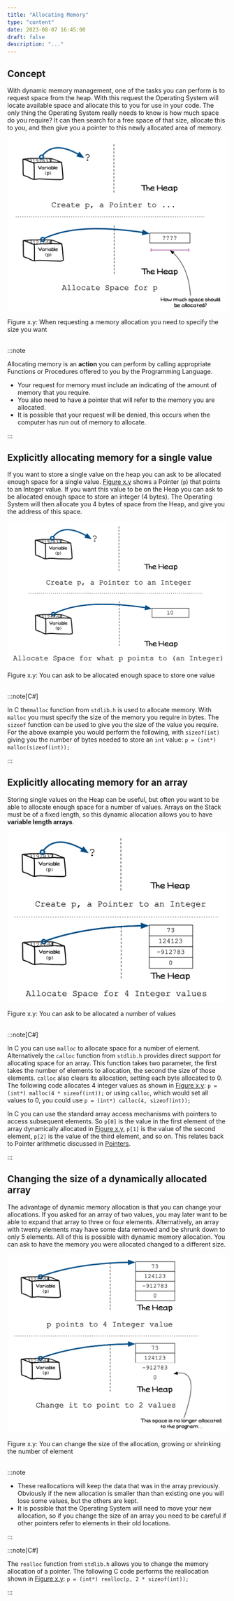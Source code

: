 ```yaml
---
title: "Allocating Memory"
type: "content"
date: 2023-08-07 16:45:00
draft: false
description: "..."
---
```


## Concept

With dynamic memory management, one of the tasks you can perform is to request space from the heap. With this request the Operating System will locate available space and allocate this to you for use in your code. The only thing the Operating System really needs to know is how much space do you require? It can then search for a free space of that size, allocate this to you, and then give you a pointer to this newly allocated area of memory.

<a id="FigureAllocatingMemory"></a>

![Figure x.y: When requesting a memory allocation you need to specify the size you want](./images/allocating-memory.png "When requesting a memory allocation you need to specify the size you want")
<div class="caption"><span class="caption-figure-nbr">Figure x.y: </span>When requesting a memory allocation you need to specify the size you want</div><br/>

:::note

Allocating memory is an **action** you can perform by calling appropriate Functions or Procedures offered to you by the Programming Language.

- Your request for memory must include an indicating of the amount of memory that you require. 
- You also need to have a pointer that will refer to the memory you are allocated.
- It is possible that your request will be denied, this occurs when the computer has run out of memory to allocate.
 
:::

## Explicitly allocating memory for a single value

If you want to store a single value on the heap you can ask to be allocated enough space for a single value. [Figure x.y](#FigureAllocatingMemorySingleValue) shows a Pointer (`p`) that points to an Integer value. If you want this value to be on the Heap you can ask to be allocated enough space to store an integer (4 bytes). The Operating System will then allocate you 4 bytes of space from the Heap, and give you the address of this space.

<a id="FigureAllocatingMemorySingleValue"></a>

![Figure x.y: You can ask to be allocated enough space to store one value](./images/single-value-allocate-memory.png "You can ask to be allocated enough space to store one value")
<div class="caption"><span class="caption-figure-nbr">Figure x.y: </span>You can ask to be allocated enough space to store one value</div><br/>

:::note[C#]

In C the`malloc` function from `stdlib.h` is used to allocate memory. With `malloc` you must specify the size of the memory you require in bytes. The `sizeof` function can be used to give you the size of the value you require. For the above example you would perform the following, with `sizeof(int)` giving you the number of bytes needed to store an `int` value: `p = (int*) malloc(sizeof(int));`

:::

## Explicitly allocating memory for an array

Storing single values on the Heap can be useful, but often you want to be able to allocate enough space for a number of values. Arrays on the Stack must be of a fixed length, so this dynamic allocation allows you to have **variable length arrays**.

<a id="FigureArrayAllocateMemory"></a>

![Figure x.y: You can ask to be allocated a number of values](./images/array-allocate-memory.png "You can ask to be allocated a number of values")
<div class="caption"><span class="caption-figure-nbr">Figure x.y: </span>You can ask to be allocated a number of values</div><br/>

:::note[C#]

In C you can use `malloc` to allocate space for a number of element. Alternatively the
`calloc` function from `stdlib.h` provides direct support for allocating space for an array. This function takes two parameter, the first takes the number of elements to allocation, the second the size of those elements. `calloc` also clears its allocation, setting each byte allocated to 0. The following code allocates 4 integer values as shown in [Figure x.y](#FigureArrayAllocateMemory): `p = (int*) malloc(4 * sizeof(int));` or using `calloc`, which would set all values to 0, you could use `p = (int*) calloc(4, sizeof(int));`

In C you can use the standard array access mechanisms with pointers to access subsequent elements. So `p[0]` is the value in the first element of the array dynamically allocated in [Figure x.y](#FigureArrayAllocateMemory), `p[1]` is the value of the second element, `p[2]` is the value of the third element, and so on. This relates back to Pointer arithmetic discussed in [Pointers](../02-pointer).

:::


## Changing the size of a dynamically allocated array

The advantage of dynamic memory allocation is that you can change your allocations. If you asked for an array of two values, you may later want to be able to expand that array to three or four elements. Alternatively, an array with twenty elements may have some data removed and be shrunk down to only 5 elements. All of this is possible with dynamic memory allocation. You can ask to have the memory you were allocated changed to a different size.

<a id="FigureArraySizeChange"></a>

![Figure x.y: You can change the size of the allocation, growing or shrinking the number of element](./images/array-size-change.png "You can change the size of the allocation, growing or shrinking the number of element")
<div class="caption"><span class="caption-figure-nbr">Figure x.y: </span>You can change the size of the allocation, growing or shrinking the number of element</div><br/>

:::note

- These reallocations will keep the data that was in the array previously. Obviously if the new allocation is smaller than than existing one you will lose some values, but the others are kept. 
- It is possible that the Operating System will need to move your new allocation, so if you change the size of an array you need to be careful if other pointers refer to elements in their old locations.

:::

:::note[C#]

The `realloc` function from `stdlib.h` allows you to change the memory allocation of
a pointer. The following C code performs the reallocation shown in [Figure x.y](#FigureArraySizeChange): `p = (int*) realloc(p, 2 * sizeof(int));`


:::